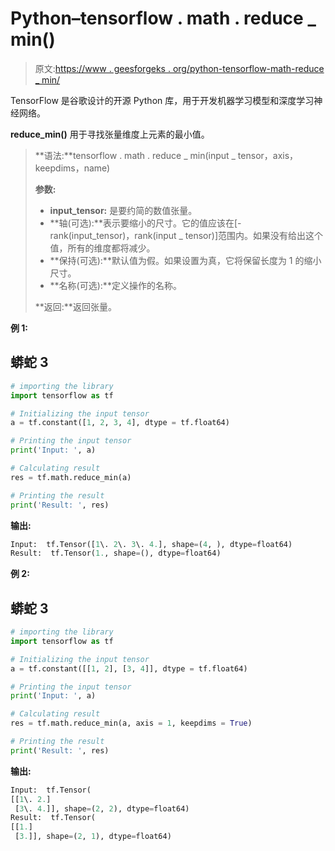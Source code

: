 # Python–tensorflow . math . reduce _ min()

> 原文:[https://www . geesforgeks . org/python-tensorflow-math-reduce _ min/](https://www.geeksforgeeks.org/python-tensorflow-math-reduce_min/)

TensorFlow 是谷歌设计的开源 Python 库，用于开发机器学习模型和深度学习神经网络。

**reduce_min()** 用于寻找张量维度上元素的最小值。

> **语法:**tensorflow . math . reduce _ min(input _ tensor，axis，keepdims，name)
> 
> **参数:**
> 
> *   **input_tensor:** 是要约简的数值张量。
> *   **轴(可选):**表示要缩小的尺寸。它的值应该在[-rank(input_tensor)，rank(input _ tensor)]范围内。如果没有给出这个值，所有的维度都将减少。
> *   **保持(可选):**默认值为假。如果设置为真，它将保留长度为 1 的缩小尺寸。
> *   **名称(可选):**定义操作的名称。
> 
> **返回:**返回张量。

**例 1:**

## 蟒蛇 3

```py
# importing the library
import tensorflow as tf

# Initializing the input tensor
a = tf.constant([1, 2, 3, 4], dtype = tf.float64)

# Printing the input tensor
print('Input: ', a)

# Calculating result
res = tf.math.reduce_min(a)

# Printing the result
print('Result: ', res)
```

**输出:**

```py
Input:  tf.Tensor([1\. 2\. 3\. 4.], shape=(4, ), dtype=float64)
Result:  tf.Tensor(1., shape=(), dtype=float64)
```

**例 2:**

## 蟒蛇 3

```py
# importing the library
import tensorflow as tf

# Initializing the input tensor
a = tf.constant([[1, 2], [3, 4]], dtype = tf.float64)

# Printing the input tensor
print('Input: ', a)

# Calculating result
res = tf.math.reduce_min(a, axis = 1, keepdims = True)

# Printing the result
print('Result: ', res)
```

**输出:**

```py
Input:  tf.Tensor(
[[1\. 2.]
 [3\. 4.]], shape=(2, 2), dtype=float64)
Result:  tf.Tensor(
[[1.]
 [3.]], shape=(2, 1), dtype=float64)
```